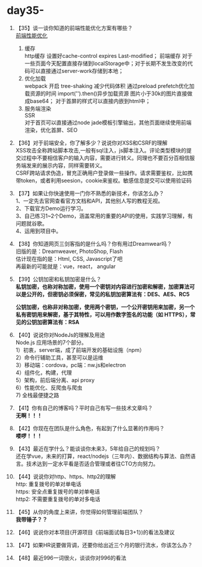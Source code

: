 # day35-

1. 【35】谈一谈你知道的前端性能优化方案有哪些？  
    [前端性能优化](https://github.com/haizlin/fe-interview/issues/131)
    1. 缓存  
    http缓存 设置好cache-control expires Last-modified；
    前端缓存 对于一些页面今天配置直接存储到localStorage中；对于长期不发生改变的代码可以直接通过server-work存储到本地；
    2. 优化加载  
    webpack 开启 tree-shaking 减少代码体积
    通过preload prefetch优化加载资源的时间
    import('').then()异步加载资源
    图片小于30k的图片直接做成base64；
    对于首屏的样式可以直接内嵌到html中；
    3. 服务端渲染  
    SSR  
    对于首页可以直接通过node jade模板引擎输出，其他页面继续使用前端渲染，优化首屏、SEO

2. 【36】对于前端安全，你了解多少？说说你对XSS和CSRF的理解  
    XSS攻击全称跨站脚本攻击,一般有sql注入，js脚本注入。评论类型模块的提交过程中不要相信客户的输入内容，需要进行转义。同理也不要百分百相信服务端发来的展示内容，同样需要转义。  
    CSRF跨站请求伪造，冒充正确用户登录做一些操作。请求需要鉴权，比如携带token，或者利用seesion，cookie来鉴权。敏感信息提交可以使用验证码

3. 【37】如果让你快速使用一门你不熟悉的新技术，你该怎么办？  
    1、一定先去官网查看官方文档和API，其他别人写的教程无视。  
    2、下载官方Demo运行学习。  
    3、自己练习1~2个Demo，涵盖常用的重要的API的使用，实践学习理解，有问题就谷歌。  
    4、运用到项目中。

4. 【38】你知道网页三剑客指的是什么吗？你有用过Dreamwear吗？  
    旧版的是：Dreamweaver, PhotoShop, Flash  
    估计现在指的是：Html, CSS, Javascript了吧  
    再最新的可能就是：vue，react， angular

5. 【39】公钥加密和私钥加密是什么？  
    **私钥加密，也称对称加密，使用一个密钥对内容进行加密和解密，加密算法可以是公开的，但密钥必须保密，常见的私钥加密算法有：DES、AES、RC5**

    **公钥加密，也称非对称加密，使用两个密钥，一个公开密钥用来加密，另一个私有密钥用来解密，基于其特性，可以用作数字签名的功能（如 HTTPS），常见的公钥加密算法有：RSA**

6. 【40】说说你对NodeJs的理解及用途  
    Node.js 应用场景的7个部分。  
        1）初衷，server端，成了前端开发的基础设施（npm）  
        2）命令行辅助工具，甚至可以是运维  
        3）移动端：cordova，pc端：nw.js和electron  
        4）组件化，构建，代理  
        5）架构，前后端分离、api proxy  
        6）性能优化、反爬虫与爬虫  
        7) 全栈最便捷之路

7. 【41】你有自己的博客吗？平时自己有写一些技术文章吗？  
    **无啊！！！**

8. 【42】你现在在团队是什么角色，有起到了什么显著的作用吗？  
    **喽啰！！！**

9. 【43】最近在学什么？能谈谈你未来3，5年给自己的规划吗？  
    还在学vue，未来的打算，react/nodejs（三年内）、数据结构与算法、自然语言。技术达到一定水平看是否适合管理或者往CTO方向努力。

10. 【44】说说你对http、https、http2的理解  
    http: 重复拨号的单对单电话  
    https: 安全点重复拨号的单对单电话  
    http2: 不需要重复拨号的单对多电话  

11. 【45】从你的角度上来讲，你觉得如何管理前端团队？  
    **我带锤子？？**

12. 【46】说说你对本项目(开源项目《前端面试每日3+1》)的看法及建议
13. 【47】如果HR说要做背调，还要你给出近三个月的银行流水，你该怎么办？
14. 【48】最近996一词很火，谈谈你对996的看法
